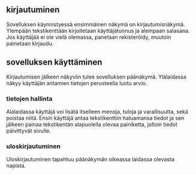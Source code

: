 ## kirjautuminen

Sovelluksen käynnistyessä ensimmäinen näkymä on kirjautumisnäkymä. Ylempään tekstikenttään kirjoitetaan käyttäjätunnus ja alempaan salasana. Jos käyttäjää ei ole vielä olemassa, panetaan rekisteröidy, muutoin painetaan kirjaudu.

## sovelluksen käyttäminen

Kirjautumisen jälkeen näkyviin tulee sovelluksen päänäkymä. Ylälaidassa näkyy käyttäjän antamien tietojen perusteella luotu arvio.

### tietojen hallinta

Alalaidassa käyttäjä voi lisätä itselleen menoja, tuloja ja varallisuutta, sekä poistaa niitä. Ensin käyttäjä antaa tekstikenttiin haluamansa tiedot ja sen jälkeen painaa tekstikentän alapuolella olevaa painiketta, jolloin tiedot päivittyvät sivulle.

### uloskirjautuminen

Uloskirjautuminen tapahtuu päänäkymän oikeassa laidassa olevasta napista.
